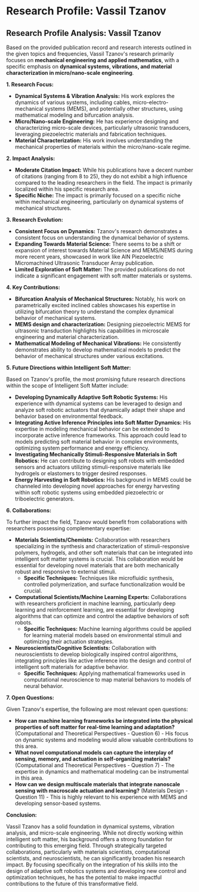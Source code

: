 # Research Profile: Vassil Tzanov

## Research Profile Analysis: Vassil Tzanov

Based on the provided publication record and research interests outlined in the given topics and frequencies, Vassil Tzanov's research primarily focuses on **mechanical engineering and applied mathematics**, with a specific emphasis on **dynamical systems, vibrations, and material characterization in micro/nano-scale engineering**.


**1. Research Focus:**

* **Dynamical Systems & Vibration Analysis:**  His work explores the dynamics of various systems, including cables, micro-electro-mechanical systems (MEMS), and potentially other structures, using mathematical modeling and bifurcation analysis.
* **Micro/Nano-scale Engineering:** He has experience designing and characterizing micro-scale devices, particularly ultrasonic transducers, leveraging piezoelectric materials and fabrication techniques.
* **Material Characterization:**  His work involves understanding the mechanical properties of materials within the micro/nano-scale regime.

**2. Impact Analysis:**

* **Moderate Citation Impact:** While his publications have a decent number of citations (ranging from 8 to 25), they do not exhibit a high influence compared to the leading researchers in the field. The impact is primarily localized within his specific research area.  
* **Specific Niche:** The impact is primarily focused on a specific niche within mechanical engineering, particularly on dynamical systems of mechanical structures.

**3. Research Evolution:**

* **Consistent Focus on Dynamics:**  Tzanov's research demonstrates a consistent focus on understanding the dynamical behavior of systems. 
* **Expanding Towards Material Science:** There seems to be a shift or expansion of interest towards Material Science and MEMS/NEMS during more recent years, showcased in work like AlN Piezoelectric Micromachined Ultrasonic Transducer Array publication.
* **Limited Exploration of Soft Matter:** The provided publications do not indicate a significant engagement with soft matter materials or systems.

**4. Key Contributions:**

* **Bifurcation Analysis of Mechanical Structures:** Notably, his work on parametrically excited inclined cables showcases his expertise in utilizing bifurcation theory to understand the complex dynamical behavior of mechanical systems.
* **MEMS design and characterization:** Designing piezoelectric MEMS for ultrasonic transduction highlights his capabilities in microscale engineering and material characterization.
* **Mathematical Modeling of Mechanical Vibrations:** He consistently demonstrates ability to develop mathematical models to predict the behavior of mechanical structures under various excitations.


**5. Future Directions within Intelligent Soft Matter:**

Based on Tzanov's profile, the most promising future research directions within the scope of Intelligent Soft Matter include:

* **Developing Dynamically Adaptive Soft Robotic Systems:** His experience with dynamical systems can be leveraged to design and analyze soft robotic actuators that dynamically adapt their shape and behavior based on environmental feedback. 
* **Integrating Active Inference Principles into Soft Matter Dynamics:** His expertise in modeling mechanical behavior can be extended to incorporate active inference frameworks. This approach could lead to models predicting soft material behavior in complex environments, optimizing system performance and energy efficiency.
* **Investigating Mechanically Stimuli-Responsive Materials in Soft Robotics:** He can contribute to designing soft robots with embedded sensors and actuators utilizing stimuli-responsive materials like hydrogels or elastomers to trigger desired responses.
* **Energy Harvesting in Soft Robotics:**  His background in MEMS could be channeled into developing novel approaches for energy harvesting within soft robotic systems using embedded piezoelectric or triboelectric generators.

**6. Collaborations:**

To further impact the field, Tzanov would benefit from collaborations with researchers possessing complementary expertise:

* **Materials Scientists/Chemists:** Collaboration with researchers specializing in the synthesis and characterization of stimuli-responsive polymers, hydrogels, and other soft materials that can be integrated into intelligent soft matter systems is crucial. This collaboration would be essential for developing novel materials that are both mechanically robust and responsive to external stimuli. 
    * **Specific Techniques:**  Techniques like microfluidic synthesis, controlled polymerization, and surface functionalization would be crucial.
* **Computational Scientists/Machine Learning Experts:**  Collaborations with researchers proficient in machine learning, particularly deep learning and reinforcement learning, are essential for developing algorithms that can optimize and control the adaptive behaviors of soft robots.
    * **Specific Techniques:** Machine learning algorithms could be applied for learning material models based on environmental stimuli and optimizing their actuation strategies. 
* **Neuroscientists/Cognitive Scientists:** Collaboration with neuroscientists to develop biologically inspired control algorithms, integrating principles like active inference into the design and control of intelligent soft materials for adaptive behavior.
    * **Specific Techniques:** Applying mathematical frameworks used in computational neuroscience to map material behaviors to models of neural behavior.


**7. Open Questions:**

Given Tzanov's expertise, the following are most relevant open questions:

* **How can machine learning frameworks be integrated into the physical properties of soft matter for real-time learning and adaptation?** (Computational and Theoretical Perspectives -  Question 6) -  His focus on dynamic systems and modeling would allow valuable contributions to this area.
* **What novel computational models can capture the interplay of sensing, memory, and actuation in self-organizing materials?** (Computational and Theoretical Perspectives - Question 7) - The expertise in dynamics and mathematical modeling can be instrumental in this area.
* **How can we design multiscale materials that integrate nanoscale sensing with macroscale actuation and learning?** (Materials Design - Question 11) - This is highly relevant to his experience with MEMS and developing sensor-based systems.



**Conclusion:**

Vassil Tzanov has a solid foundation in dynamical systems, vibration analysis, and micro-scale engineering. While not directly working within intelligent soft matter, his background offers a strong foundation for contributing to this emerging field. Through strategically targeted collaborations, particularly with materials scientists, computational scientists, and neuroscientists, he can significantly broaden his research impact. By focusing specifically on the integration of his skills into the design of adaptive soft robotics systems and developing new control and optimization techniques, he has the potential to make impactful contributions to the future of this transformative field. 

